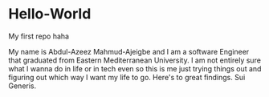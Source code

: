 # Hello-World
My first repo haha

My name is Abdul-Azeez Mahmud-Ajeigbe and I am a software Engineer that graduated from Eastern Mediterranean University.
I am not entirely sure what I wanna do in life or in tech even so this is me just trying things out and figuring out which way I want my life to go.
Here's to great findings.
Sui Generis.
